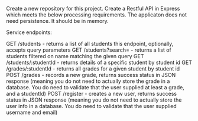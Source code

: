 Create a new repository for this project. Create a Restful API in Express which meets the below processing requirements. The applicaton does not need persistence. It should be in memory.

Service endpoints:

GET /students - returns a list of all students
this endpoint, optionally, accepts query parameters
GET /students?search=<query> - returns a list of students filtered on name matching the given query
GET /students/:studentId - returns details of a specific student by student id
GET /grades/:studentId - returns all grades for a given student by student id
POST /grades - records a new grade, returns success status in JSON response (meaning you do not need to actually store the grade in a database. You do need to validate that the user supplied at least a grade, and a studentId)
POST /register - creates a new user, returns success status in JSON response (meaning you do not need to actually store the user info in a database. You do need to validate that the user supplied username and email)
